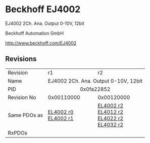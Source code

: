 # Beckhoff EJ4002

EJ4002 2Ch. Ana. Output 0-10V, 12bit

Beckhoff Automation GmbH

http://www.beckhoff.com/EJ4002

## Revisions
<table>
<tr>
<td>Revision</td>
<td>r1</td>
<td>r2</td>
</tr>
<tr>
<td>Name</td>
<td colspan=2 align="center">EJ4002 2Ch. Ana. Output 0-10V, 12bit</td>
</tr>
<tr>
<td>PID</td>
<td colspan=2 align="center">0x0fa22852</td>
</tr>
<tr>
<td>Revision No</td>
<td>0x00110000</td>
<td>0x00120000</td>
</tr>
<tr>
<td>Same PDOs as</td>
<td><a href="EL4002.md">EL4002 r0</a><br/><a href="EL4002.md">EL4002 r1</a></td>
<td><a href="EL4002.md">EL4002 r2</a><br/><a href="EL4012.md">EL4012 r2</a><br/><a href="EL4022.md">EL4022 r2</a><br/><a href="EL4032.md">EL4032 r2</a></td>
</tr>
<tr>
<td>RxPDOs</td>
<td colspan=2 align="left"></td>
</tr>
</table>
